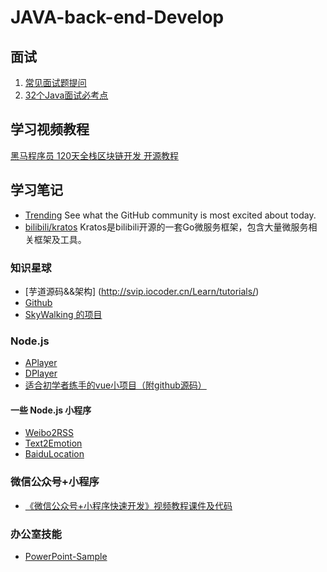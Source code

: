 # JAVA-back-end-Develop

## 面试
1. [常见面试题提问](2_常见面试题提问.md)
2. [32个Java面试必考点](https://www.bilibili.com/video/av50042169?from=search&seid=9637308981277123933)
## 学习视频教程
[黑马程序员 120天全栈区块链开发 开源教程](https://github.com/itheima1/BlockChain)
## 学习笔记
- [Trending](https://github.com/trending)  See what the GitHub community is most excited about today.
- [bilibili/kratos](https://github.com/bilibili/kratos) Kratos是bilibili开源的一套Go微服务框架，包含大量微服务相关框架及工具。

### 知识星球
- [芋道源码&&架构] (http://svip.iocoder.cn/Learn/tutorials/) 
- [Github](https://github.com/YunaiV) 
- [SkyWalking 的项目](https://github.com/apache/skywalking)
### Node.js
- [APlayer](https://github.com/MoePlayer/APlayer)
- [DPlayer](https://github.com/MoePlayer/DPlayer)
- [适合初学者练手的vue小项目（附github源码）](https://cloud.tencent.com/developer/article/1388518)
#### 一些 Node.js 小程序  

- [Weibo2RSS](https://github.com/DIYgod/Weibo2RSS)
- [Text2Emotion](https://github.com/DIYgod/Text2Emotion)
- [BaiduLocation](https://github.com/DIYgod/BaiduLocation)
### 微信公众号+小程序
- [《微信公众号+小程序快速开发》视频教程课件及代码](https://github.com/JeffreySu/WechatVideoCourse)

### 办公室技能
- [PowerPoint-Sample](https://github.com/Suparnapaul393/PowerPoint-Sample)

